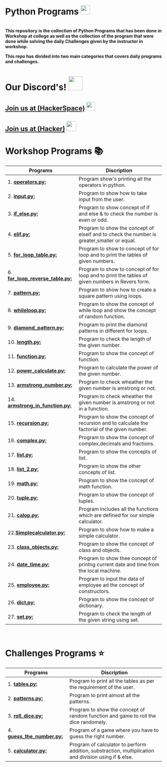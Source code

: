 # Python Programs <img src="https://i.imgur.com/YbEvz0e.png" height=30px width=30px>

<br><b>
This repository is the collection of Python Programs that has been done in Workshop at college as well as the collection of the program that were done while solving the daily Challenges given by the instructor in workshop. 

This repo has divided into two main categories that covers daily programs and challenges.
</b>
<br>

# Our Discord's! <img src="https://i.imgur.com/YrfDw86.gif" height=45px>

**[<h2>Join us at (HackerSpace)](https://discord.gg/5PNFxQF2nz)** <img src="https://i.imgur.com/FDMjbFf.png" height=28px><h2>

**[<h2>Join us at (Hacker)](https://discord.gg/5uZjRKHmJQ)** <img src="https://i.imgur.com/Fh1OlVZ.png" height=32px><h2>


# Workshop Programs 📚

| Programs                                           |Discription                             |
|----------------------------------------------------|----------------------------------------|
|1. **[operators.py:](Day_1/operators.py)**| Program show's printing all the operators in python.|
|2. **[input.py:](Day_1/input.py)**| Program to show how to take input from the user.|
|3. **[if_else.py:](Day_1/if_else.py)**| Program to show concept of if and else & to check the number is even or odd.|
|4. **[elif.py:](Day_1/elif.py)**| Program to show the concept of elseif and  to check the number is greater,smaller or equal.|
|5. **[for_loop_table.py:](Day_1/for_loop_table.py)**| Program to show to concept of for loop and to print the tables of given numbers.|
|6. **[for_loop_reverse_table.py:](Day_1/for_loop_reverse_table.py)**| Program to show to concept of for loop and to print the tables of given numbers in Revers form.|
|7. **[pattern.py:](Day_1/pattern.py)**| Program to show how to create a square pattern using loops.|
|8. **[whileloop.py:](Day_2/whileloop.py)**| Program to show the concept of while loop and show the concept of random function.|
|9. **[diamond_pattern.py:](Day_2/diamond_pattern.py)**| Program to print the diamond patterns in different for loops.|
|10. **[length.py:](Day_3/length.py)**| Program to check the length of the given number.|
|11. **[function.py:](Day_3/function.py)**| Program to show the concept of function.|
|12. **[power_calculate.py:](Day_3/power_calculate.py)**| Program to calculate the power of the given number.|
|13. **[armstrong_number.py:](Day_3/armstrong_number.py)**| Program to check wheather the given number is amstrong or not.|
|14. **[armstrong_in_function.py:](Day_3/armstrong_in_function.py)**| Program to check wheather the given number is amstrong or not in a function.|
|15. **[recursion.py:](Day_3/recursion.py)**| Program to show the concept of recursion and to calculate the factorial of the given number.|
|16. **[complex.py:](Day_4/complex.py)**| Program to show the concept of complex,decimals and fractions.|
|17. **[list.py:](Day_4/list.py)**| Program to show the concepts of list.|
|18. **[list_2.py:](Day_4/list_2.py)**| Program to show the other concepts of list.|
|19. **[math.py:](Day_4/math.py)**| Program to show the concept of math function.|
|20. **[tuple.py:](Day_4/tuple.py)**| Program to show the concept of tuples.|
|21. **[calop.py:](Day_5/calop.py)**| Program includes all the functions which are defined for our simple calculator.|
|22.**[Simplecalculator.py:](Day_5/Simplecalculator.py)**| Program to show how to make a simple calculator.|
|23. **[class_objects.py:](Day_5/class_objects.py)**| Program to show the concept of class and objects.|
|24. **[date_time.py:](Day_5/date_time.py)**| Program to show thee concept of printng current date and time from the local machine.|
|25. **[employee.py:](Day_5/employee.py)**| Program to input the data of employee ad the concept of constructors.|
|26. **[dict.py:](Day_6/dict.py)**| Program to show the concept of dictionary.|
|27. **[set.py:](Day_6/set.py)**| Program to check the length of the given string using set.|
<br>

# Challenges Programs ⭐

| Programs                                           |Discription                             |
|----------------------------------------------------|----------------------------------------|
|1. **[tables.py:](Challenges/Day_1/tables.py)**| Program to print all the tables as per the requirement of the user.|
|2. **[patterns.py:](Challenges/Day_1/patterns.py)**| Program to print almost all the patterns.|
|3. **[roll_dice.py:](Challenges/Day_2/roll_dice.py)**| Program to show the concept of random function and game to roll the dice randomely.|
|4. **[guess_the_number.py:](Challenges/Day_2/guess_the_number.py)**| Program of a game where you have to guess the right number.|
|5. **[calculator.py:](Challenges/Day_3/calculator.py)**| Program of calculator to perform addition, substraction, multiplication and division using if & else.|


